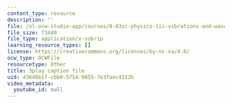 ```yaml
---
content_type: resource
description: ''
file: /ol-ocw-studio-app/courses/8-03sc-physics-iii-vibrations-and-waves-fall-2016/43646b1fcbb0575498557e3faec4312b_RhIh1zw0-BM.vtt
file_size: 73449
file_type: application/x-subrip
learning_resource_types: []
license: https://creativecommons.org/licenses/by-nc-sa/4.0/
ocw_type: OCWFile
resourcetype: Other
title: 3play caption file
uid: 43646b1f-cbb0-5754-9855-7e3faec4312b
video_metadata:
  youtube_id: null
---
```

